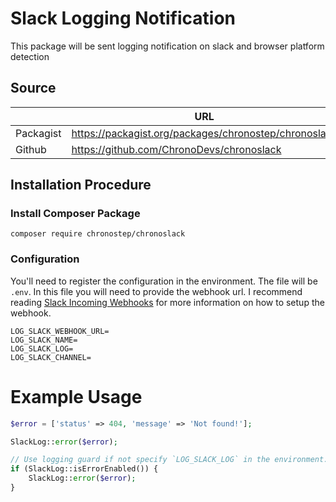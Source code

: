 # Slack Logging Notification
This package will be sent logging notification on slack and browser platform detection

## Source
||URL|
|---|---|
|Packagist| https://packagist.org/packages/chronostep/chronoslack|
|Github| https://github.com/ChronoDevs/chronoslack|

## Installation Procedure
### Install Composer Package
```
composer require chronostep/chronoslack
```

### Configuration
You'll need to register the configuration in the environment. The file will be `.env`.
In this file you will need to provide the webhook url.  I recommend reading [Slack Incoming Webhooks](https://my.slack.com/services/new/incoming-webhook/) for more information on how to setup the webhook.

```
LOG_SLACK_WEBHOOK_URL=
LOG_SLACK_NAME=
LOG_SLACK_LOG=
LOG_SLACK_CHANNEL=
```

# Example Usage

```php
$error = ['status' => 404, 'message' => 'Not found!'];

SlackLog::error($error);

// Use logging guard if not specify `LOG_SLACK_LOG` in the environment.
if (SlackLog::isErrorEnabled()) {
    SlackLog::error($error);
}
```
